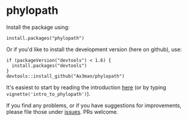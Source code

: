 # phylopath

Install the package using:

```{r}
install.packages("phylopath")
```

Or if you'd like to install the development version (here on github), use:

```{r}
if (packageVersion("devtools") < 1.6) {
  install.packages("devtools")
}
devtools::install_github("Ax3man/phylopath")
```

It's easiest to start by reading the introduction [here](https://cran.r-project.org/web/packages/phylopath/vignettes/intro_to_phylopath.html) (or by typing `vignette('intro_to_phylopath')`).

If you find any problems, or if you have suggestions for improvements, please file those under [issues](/issue). PRs welcome.
